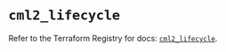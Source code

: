 # `cml2_lifecycle`

Refer to the Terraform Registry for docs: [`cml2_lifecycle`](https://registry.terraform.io/providers/ciscodevnet/cml2/0.8.5/docs/resources/lifecycle).
